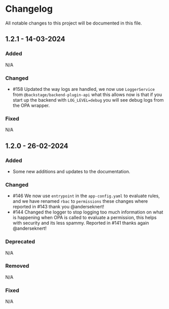 # Changelog

All notable changes to this project will be documented in this file.

## 1.2.1 - 14-03-2024

### Added

N/A

### Changed

- #158 Updated the way logs are handled, we now use `LoggerService` from `@backstage/backend-plugin-api` what this allows now is that if you start up the backend with `LOG_LEVEL=debug` you will see debug logs from the OPA wrapper.

### Fixed

N/A

## 1.2.0 - 26-02-2024

### Added

- Some new additions and updates to the documentation.

### Changed

- #146 We now use `entrypoint` in the `app-config.yaml` to evaluate rules, and we have renamed `rbac` to `permissions` these changes where reported in #143 thank you @anderseknert!
- #144 Changed the logger to stop logging too much information on what is happening when OPA is called to evaluate a permission, this helps with security and its less spammy. Reported in #141 thanks again @anderseknert!

### Deprecated

N/A

### Removed

N/A

### Fixed

N/A
